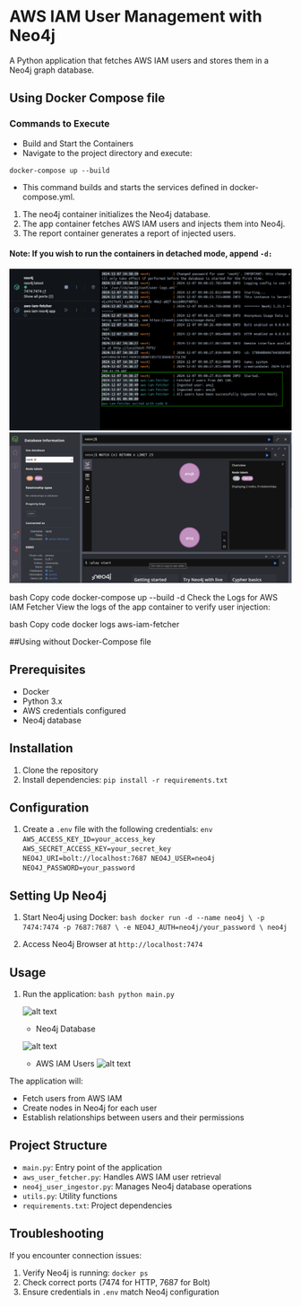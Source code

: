 # AWS IAM User Management with Neo4j

A Python application that fetches AWS IAM users and stores them in a Neo4j graph database.

## Using Docker Compose file 

### Commands to Execute
- Build and Start the Containers
- Navigate to the project directory and execute:


```
docker-compose up --build
```
- This command builds and starts the services defined in docker-compose.yml.
1. The neo4j container initializes the Neo4j database.
2. The app container fetches AWS IAM users and injects them into Neo4j.
3. The report container generates a report of injected users.

#### Note: If you wish to run the containers in detached mode, append ```-d:```
![alt text](<app/images/Screenshot 2024-12-07 144937.png>)
![alt text](<app/images/Screenshot 2024-12-07 145032.png>)

bash
Copy code
docker-compose up --build -d
Check the Logs for AWS IAM Fetcher
View the logs of the app container to verify user injection:

bash
Copy code
docker logs aws-iam-fetcher


##Using without Docker-Compose file 
## Prerequisites

- Docker
- Python 3.x
- AWS credentials configured
- Neo4j database

## Installation

1. Clone the repository
2. Install dependencies:
   ```pip install -r requirements.txt```  

## Configuration

1. Create a `.env` file with the following credentials:   ```env
   AWS_ACCESS_KEY_ID=your_access_key
   AWS_SECRET_ACCESS_KEY=your_secret_key
   NEO4J_URI=bolt://localhost:7687
   NEO4J_USER=neo4j
   NEO4J_PASSWORD=your_password   ```

## Setting Up Neo4j

1. Start Neo4j using Docker:   ```bash
   docker run -d --name neo4j \
       -p 7474:7474 -p 7687:7687 \
       -e NEO4J_AUTH=neo4j/your_password \
       neo4j   ```

2. Access Neo4j Browser at `http://localhost:7474`

## Usage

1. Run the application:   ```bash
   python main.py   ```

   ![alt text](<images/Screenshot 2024-12-07 110252.png>)

   - Neo4j Database

   ![alt text](<images/Screenshot 2024-12-07 110330.png>)

   - AWS IAM Users
   ![alt text](<images/Screenshot 2024-12-07 111847.png>)


The application will:
- Fetch users from AWS IAM
- Create nodes in Neo4j for each user
- Establish relationships between users and their permissions

## Project Structure

- `main.py`: Entry point of the application
- `aws_user_fetcher.py`: Handles AWS IAM user retrieval
- `neo4j_user_ingestor.py`: Manages Neo4j database operations
- `utils.py`: Utility functions
- `requirements.txt`: Project dependencies

## Troubleshooting

If you encounter connection issues:
1. Verify Neo4j is running: `docker ps`
2. Check correct ports (7474 for HTTP, 7687 for Bolt)
3. Ensure credentials in `.env` match Neo4j configuration

